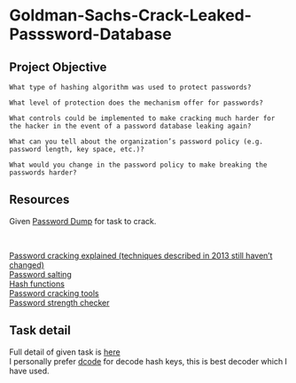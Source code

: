 # Goldman-Sachs-Crack-Leaked-Passsword-Database

## Project Objective
`What type of hashing algorithm was used to protect passwords?`

`What level of protection does the mechanism offer for passwords?`

`What controls could be implemented to make cracking much harder for the hacker in the event of a password database leaking again?`

`What can you tell about the organization’s password policy (e.g. password length, key space, etc.)?`

`What would you change in the password policy to make breaking the passwords harder?` 


## Resources 

Given [Password Dump](https://cdn.theforage.com/vinternships/companyassets/MBA4MnZTNFEoJZGnk/passwd_dump.txt) for task to crack.


<br> 

[Password cracking explained (techniques described in 2013 still haven’t changed)](https://www.theforage.com/modules/NPdeQ43o8P9HJmJzg/G5apo6ujfBcgYTBDn)<br> 
[Password salting](https://en.wikipedia.org/wiki/Salt_(cryptography))<br>
[Hash functions](https://en.wikipedia.org/wiki/Cryptographic_hash_function)<br>
[Password cracking tools](https://en.wikipedia.org/wiki/Password_cracking#Software)<br> 
[Password strength checker](https://howsecureismypassword.net/) 

## Task detail

Full detail of given task is [here](https://www.theforage.com/modules/NPdeQ43o8P9HJmJzg/G5apo6ujfBcgYTBDn) <br>
I personally prefer [dcode](https://www.dcode.fr/md5-hash) for decode hash keys, this is best decoder which I have used.
